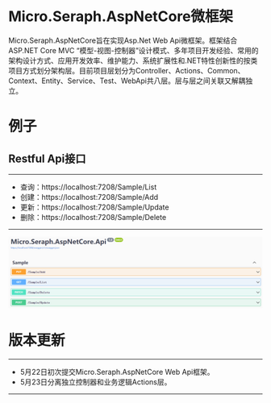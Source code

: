 # Micro.Seraph.AspNetCore微框架

Micro.Seraph.AspNetCore旨在实现Asp.Net Web Api微框架。框架结合ASP.NET Core MVC “模型-视图-控制器”设计模式、多年项目开发经验、常用的架构设计方式、应用开发效率、维护能力、系统扩展性和.NET特性创新性的按类项目方式划分架构层。目前项目层划分为Controller、Actions、Common、Context、Entity、Service、Test、WebApi共八层。层与层之间关联又解耦独立。

# 例子

## Restful Api接口

---

- 查询：https://localhost:7208/Sample/List
- 创建：https://localhost:7208/Sample/Add
- 更新：https://localhost:7208/Sample/Update
- 删除：https://localhost:7208/Sample/Delete

---

![c1269d16-77b2-4c4e-b32c-ff337343b2ee](https://github.com/witer666/Micro.Seraph.AspNetCore/blob/main/sample.png)

# 版本更新

---

- 5月22日初次提交Micro.Seraph.AspNetCore Web Api框架。
- 5月23日分离独立控制器和业务逻辑Actions层。

---
